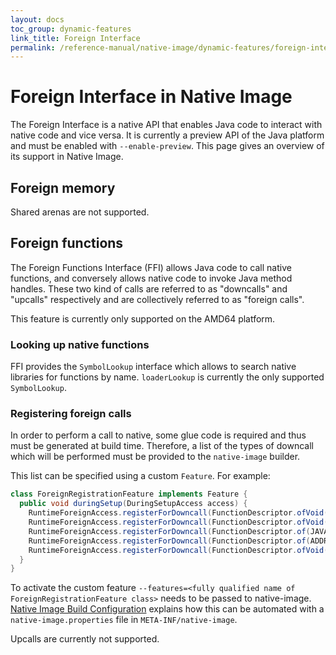 ```yaml
---
layout: docs
toc_group: dynamic-features
link_title: Foreign Interface
permalink: /reference-manual/native-image/dynamic-features/foreign-interface/
---
```


# Foreign Interface in Native Image

The Foreign Interface is a native API that enables Java code to interact with native code and vice versa.
It is currently a preview API of the Java platform and must be enabled with `--enable-preview`.
This page gives an overview of its support in Native Image.

## Foreign memory
Shared arenas are not supported.

## Foreign functions
The Foreign Functions Interface (FFI) allows Java code to call native functions, and conversely allows native code to invoke Java method handles.
These two kind of calls are referred to as "downcalls" and "upcalls" respectively and are collectively referred to as "foreign calls".

This feature is currently only supported on the AMD64 platform.

### Looking up native functions
FFI provides the `SymbolLookup` interface which allows to search native libraries for functions by name.
`loaderLookup` is currently the only supported `SymbolLookup`.

### Registering foreign calls
In order to perform a call to native, some glue code is required and thus must be generated at build time.
Therefore, a list of the types of downcall which will be performed must be provided to the `native-image` builder.

This list can be specified using a custom `Feature`. For example:
```java
class ForeignRegistrationFeature implements Feature { 
  public void duringSetup(DuringSetupAccess access) {
    RuntimeForeignAccess.registerForDowncall(FunctionDescriptor.ofVoid());
    RuntimeForeignAccess.registerForDowncall(FunctionDescriptor.ofVoid(), Linker.Option.isTrivial());
    RuntimeForeignAccess.registerForDowncall(FunctionDescriptor.of(JAVA_INT, JAVA_INT, JAVA_INT));
    RuntimeForeignAccess.registerForDowncall(FunctionDescriptor.of(ADDRESS, JAVA_INT, JAVA_INT), Linker.Option.firstVariadicArg(1));
    RuntimeForeignAccess.registerForDowncall(FunctionDescriptor.ofVoid(JAVA_INT), Linker.Option.captureCallState("errno"));
  }
}
```
To activate the custom feature `--features=<fully qualified name of ForeignRegistrationFeature class>` needs to be passed to native-image.
[Native Image Build Configuration](BuildConfiguration.md#embed-a-configuration-file) explains how this can be automated with a `native-image.properties` file in `META-INF/native-image`.

Upcalls are currently not supported.
